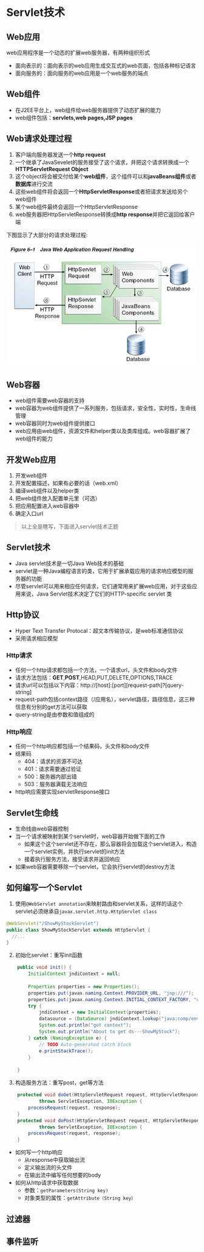 # Servlet技术

## Web应用

web应用程序是一个动态的扩展web服务器，有两种组织形式

- 面向表示的：面向表示的web应用生成交互式的web页面，包括各种标记语言
- 面向服务的：面向服务的web应用是一个web服务的端点

## Web组件

- 在J2EE平台上，web组件给web服务器提供了动态扩展的能力
- web组件包括：**servlets,web pages,JSP pages**

## Web请求处理过程

1. 客户端向服务器发送一个**http request**
2. 一个继承了JavaSevelet的服务接受了这个请求，并把这个请求转换成一个**HTTPServletRequest Object**
3. 这个object将会被交付给某个**web组件**，这个组件可以和**javaBeans组件**或者**数据库**进行交流
4. 这些web组件将会返回一个**HttpServletResponse**或者把请求发送给另个web组件
5. 某个web组件最终会返回一个HttpServletResponse
6. web服务器把HttpServletResponse转换成**http response**并把它返回给客户端

下图显示了大部分的请求处理过程:

![](img/3_1.png)

## Web容器

- web组件需要web容器的支持
- web容器为web组件提供了一系列服务，包括请求，安全性，实时性，生命线管理
- web容器同时为web组件提供接口
- web应用由web组件，资源文件和helper类以及类库组成。web容器扩展了web组件的能力

## 开发Web应用

1. 开发web组件
2. 开发配置描述，如果有必要的话（web.xml）
3. 编译web组件以及helper类
4. 把web组件放入配置单元里（可选）
5. 把应用配置进入web容器中
6. 确定入口url

> 以上全是瞎写，下面进入servlet技术正题

## Servlet技术

- Java servlet技术是一切Java Web技术的基础
- servlet是一种Java编程语言的类，它用于扩展承载应用的请求响应模型的服务器的功能
- 尽管servlet可以用来相应任何请求，它们通常用来扩展web应用，对于这些应用来说，Java Servlet技术决定了它们的HTTP-specific servlet 类

## Http协议

- Hyper Text Transfer Protocal：超文本传输协议，是web标准通信协议
- 采用请求相应模型

### Http请求

- 任何一个http请求都包括一个方法，一个请求url，头文件和body文件
- 请求方法包括：**GET**,**POST**,HEAD,PUT,DELETE,OPTIONS,TRACE
- 请求url可以包括以下内容：http://[host]:[port]\[request-path]\?[query-string]
- request-path包括context路径（/应用名），servlet路径，路径信息，这三种信息有分别的get方法可以获取
- query-string是由参数和值组成的

### Http响应

- 任何一个http响应都包括一个结果码，头文件和body文件
- 结果码
  - 404：请求的资源不可达
  - 401：请求需要通过验证
  - 500：服务器内部出错
  - 503：服务器满载无法响应
- http响应需要实现servletResponse接口

## Servlet生命线

- 生命线由web容器控制
- 当一个请求被映射到某个servlet时，web容器开始做下面的工作
  - 如果这个这个servlet还不存在，那么容器将会加载这个servlet进入，构造一个servlet实例，并执行servlet的init方法
  - 接着执行服务方法，接受请求并返回响应
- 如果web容器需要移除一个servlet，它会执行servlet的destroy方法

## 如何编写一个Servlet

1. 使用`@WebServlet annotation`来映射路由和servlet关系，这样的话这个servlet必须继承自`javax.servlet.http.HttpServlet class`

```java
@WebServlet("/ShowMyStockServlet")
public class ShowMyStockServlet extends HttpServlet {
  //...
}
```



2. 初始化servlet：重写init函数

```java
	public void init() {
		InitialContext jndiContext = null;

		Properties properties = new Properties();
		properties.put(javax.naming.Context.PROVIDER_URL, "jnp:///");
		properties.put(javax.naming.Context.INITIAL_CONTEXT_FACTORY, "org.apache.naming.java.javaURLContextFactory");
		try {
			jndiContext = new InitialContext(properties);
			datasource = (DataSource) jndiContext.lookup("java:comp/env/jdbc/onlinestock");
			System.out.println("got context");
			System.out.println("About to get ds---ShowMyStock");
		} catch (NamingException e) {
			// TODO Auto-generated catch block
			e.printStackTrace();
		}

	}
```

3. 构造服务方法：重写post，get等方法

```java
	protected void doGet(HttpServletRequest request, HttpServletResponse response)
			throws ServletException, IOException {
		processRequest(request, response);
	}
	protected void doPost(HttpServletRequest request, HttpServletResponse response)
			throws ServletException, IOException {
		processRequest(request, response);
	}
```
- 如何写一个http响应
  - 从response中获取输出流
  - 定义输出流的头文件
  - 在输出流中编写任何想要的body
- 如何从http请求中获取数据
  - 参数：`getParameters(String key)`
  - 对象类型的属性：`getAttribute（String key）`

## 过滤器

## 事件监听

